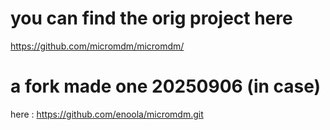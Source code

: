# you can find the orig project here

https://github.com/micromdm/micromdm/

# a fork made one 20250906 (in case)
 here : https://github.com/enoola/micromdm.git

